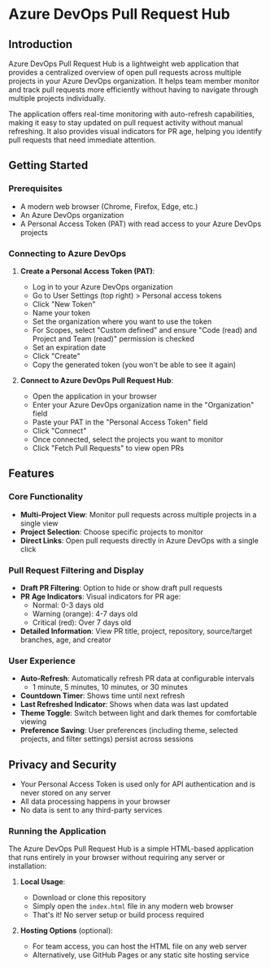 # Azure DevOps Pull Request Hub

## Introduction

Azure DevOps Pull Request Hub is a lightweight web application that provides a centralized overview of open pull requests across multiple projects in your Azure DevOps organization. It helps team member monitor and track pull requests more efficiently without having to navigate through multiple projects individually.

The application offers real-time monitoring with auto-refresh capabilities, making it easy to stay updated on pull request activity without manual refreshing. It also provides visual indicators for PR age, helping you identify pull requests that need immediate attention.

## Getting Started

### Prerequisites

- A modern web browser (Chrome, Firefox, Edge, etc.)
- An Azure DevOps organization
- A Personal Access Token (PAT) with read access to your Azure DevOps projects

### Connecting to Azure DevOps

1. **Create a Personal Access Token (PAT)**:
   - Log in to your Azure DevOps organization
   - Go to User Settings (top right) > Personal access tokens
   - Click "New Token"
   - Name your token
   - Set the organization where you want to use the token
   - For Scopes, select "Custom defined" and ensure "Code (read) and Project and Team (read)" permission is checked
   - Set an expiration date
   - Click "Create"
   - Copy the generated token (you won't be able to see it again)

2. **Connect to Azure DevOps Pull Request Hub**:
   - Open the application in your browser
   - Enter your Azure DevOps organization name in the "Organization" field
   - Paste your PAT in the "Personal Access Token" field
   - Click "Connect"
   - Once connected, select the projects you want to monitor
   - Click "Fetch Pull Requests" to view open PRs

## Features

### Core Functionality

- **Multi-Project View**: Monitor pull requests across multiple projects in a single view
- **Project Selection**: Choose specific projects to monitor
- **Direct Links**: Open pull requests directly in Azure DevOps with a single click

### Pull Request Filtering and Display

- **Draft PR Filtering**: Option to hide or show draft pull requests
- **PR Age Indicators**: Visual indicators for PR age:
  - Normal: 0-3 days old
  - Warning (orange): 4-7 days old
  - Critical (red): Over 7 days old
- **Detailed Information**: View PR title, project, repository, source/target branches, age, and creator

### User Experience

- **Auto-Refresh**: Automatically refresh PR data at configurable intervals
  - 1 minute, 5 minutes, 10 minutes, or 30 minutes
- **Countdown Timer**: Shows time until next refresh
- **Last Refreshed Indicator**: Shows when data was last updated
- **Theme Toggle**: Switch between light and dark themes for comfortable viewing
- **Preference Saving**: User preferences (including theme, selected projects, and filter settings) persist across sessions

## Privacy and Security

- Your Personal Access Token is used only for API authentication and is never stored on any server
- All data processing happens in your browser
- No data is sent to any third-party services

### Running the Application

The Azure DevOps Pull Request Hub is a simple HTML-based application that runs entirely in your browser without requiring any server or installation:

1. **Local Usage**:
   - Download or clone this repository
   - Simply open the `index.html` file in any modern web browser
   - That's it! No server setup or build process required

2. **Hosting Options** (optional):
   - For team access, you can host the HTML file on any web server
   - Alternatively, use GitHub Pages or any static site hosting service
